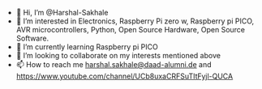 - 👋 Hi, I’m @Harshal-Sakhale
- 👀 I’m interested in Electronics, Raspberry Pi zero w, Raspberry pi PICO, AVR microcontrollers, Python, Open Source Hardware, Open Source Software.  
- 🌱 I’m currently learning Raspberry pi PICO 
- 💞️ I’m looking to collaborate on my interests mentioned above
- 📫 How to reach me harshal.sakhale@daad-alumni.de and https://www.youtube.com/channel/UCb8uxaCRFSuTItFyjl-QUCA

<!---
Harshal-Sakhale/Harshal-Sakhale is a ✨ special ✨ repository because its `README.md` (this file) appears on your GitHub profile.
You can click the Preview link to take a look at your changes.
--->
